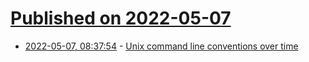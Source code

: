 # [Published on 2022-05-07](index.md)

* [2022-05-07, 08:37:54](https://news.ycombinator.com/item?id=31293032) - [Unix command line conventions over time](https://blog.liw.fi/posts/2022/05/07/unix-cli/)
